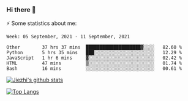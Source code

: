 ### Hi there 👋

⚡ Some statistics about me:


<!--START_SECTION:waka-->
```text
Week: 05 September, 2021 - 11 September, 2021

Other        37 hrs 37 mins  ████████████████████▓░░░░   82.60 % 
Python       5 hrs 35 mins   ███░░░░░░░░░░░░░░░░░░░░░░   12.29 % 
JavaScript   1 hr 6 mins     ▓░░░░░░░░░░░░░░░░░░░░░░░░   02.42 % 
HTML         47 mins         ▒░░░░░░░░░░░░░░░░░░░░░░░░   01.74 % 
Bash         16 mins         ░░░░░░░░░░░░░░░░░░░░░░░░░   00.61 % 
```
<!--END_SECTION:waka-->





[![Jiezhi's github stats](https://github-readme-stats.vercel.app/api?username=Jiezhi&show_icons=true)](https://github.com/Jiezhi/github-readme-stats)

[![Top Langs](https://github-readme-stats.vercel.app/api/top-langs/?username=Jiezhi&hide=javascript,html)](https://github.com/Jiezhi/github-readme-stats)
<!--
**Jiezhi/Jiezhi** is a ✨ _special_ ✨ repository because its `README.md` (this file) appears on your GitHub profile.

Here are some ideas to get you started:

- 🔭 I’m currently working on ...
- 🌱 I’m currently learning ...
- 👯 I’m looking to collaborate on ...
- 🤔 I’m looking for help with ...
- 💬 Ask me about ...
- 📫 How to reach me: ...
- 😄 Pronouns: ...
- ⚡ Fun fact: ...
-->

